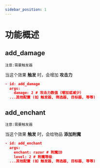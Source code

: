 ```yaml
---
sidebar_position: 1
---
```


# 功能概述

## add_damage

`注意:需要触发器`

当这个效果 **触发** 时，会增加 **攻击力**

```json
- id: add_damage
  args:
    damage: 2 # 攻击力数值（增加或减少）
  ...其他配置 (如 触发器, 筛选器, 目标器, 等等)
```

## add_enchant

`注意:需要触发器`

当这个效果 **触发** 时，会给物品 **添加附魔**

```json
- id: add_enchant
  args:
    enchant: razor # 附魔ID
    level: 2 # 附魔等级
  ...其他配置 (如 触发器, 筛选器, 目标器, 等等)
```







